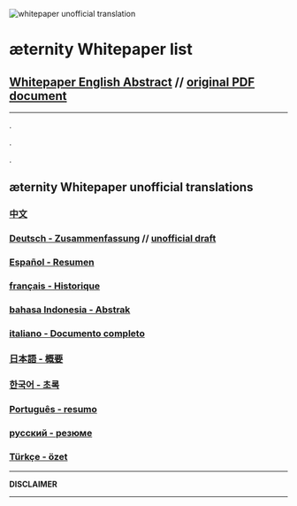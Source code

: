 ![whitepaper unofficial translation](http://aeternity.de/images-by-zwilla/whitepaper-header.jpg)

æternity Whitepaper list
========================
## [Whitepaper English Abstract][WP_engl] // [original PDF document](https://blockchain.aeternity.com/æternity-blockchain-whitepaper.pdf)
***
.

.

.
## æternity Whitepaper unofficial translations
### [中文](Whitepaper_Chinese)
### [Deutsch - Zusammenfassung](Whitepaper_Deutsch) // [unofficial draft]([German]-æternity-Whitepaper-Draft)
### [Español - Resumen](Whitepaper_Español)
### [français - Historique](Whitepaper_French)
### [bahasa Indonesia - Abstrak](Whitepaper_Indonesia)
### [italiano - Documento completo](Whitepaper_Italian)
### [日本語 - 概要](Whitepaper_Japanese)
### [한국어 - 초록][WP_kr]
### [Português - resumo](Whitepaper_-Português)
### [русский - резюме](Whitepaper_Russian)
### [Türkçe - özet](Whitepaper_Turkish)

***
**DISCLAIMER**

***
[WP_engl]: Whitepaper_English
[WP_kr]: Whitepaper_korean-(%ED%95%9C%EA%B5%AD%EC%96%B4)